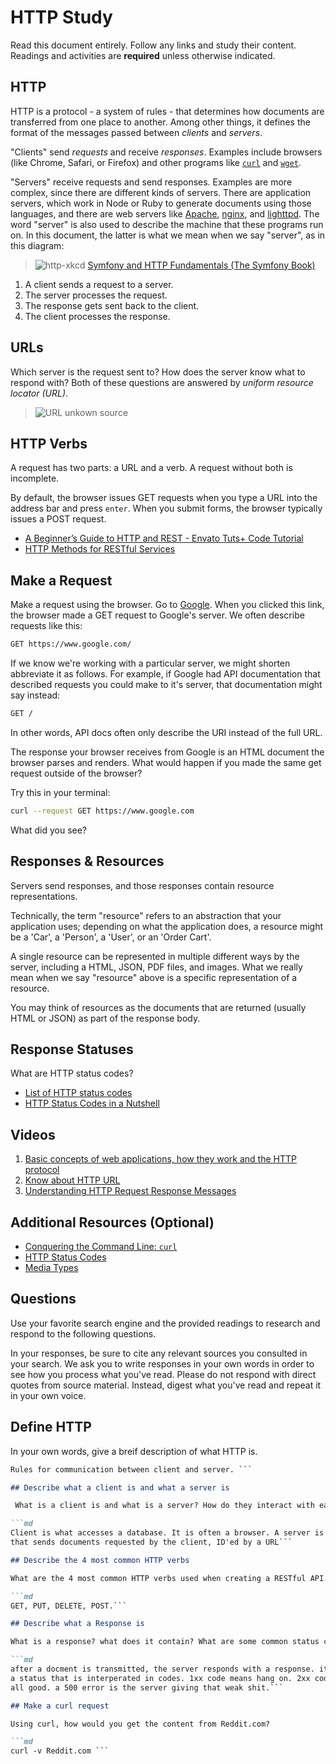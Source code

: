 # HTTP Study

Read this document entirely. Follow any links and study their content. Readings
and activities are **required** unless otherwise indicated.

## HTTP

HTTP is a protocol - a system of rules - that determines how documents are
transferred from one place to another. Among other things, it defines the format
of the messages passed between *clients* and *servers*.

"Clients" send *requests* and receive *responses*. Examples include browsers
(like Chrome, Safari, or Firefox) and other programs like
[`curl`](http://curl.haxx.se/docs/) and
[`wget`](http://www.gnu.org/software/wget/manual/wget.html).

"Servers" receive requests and send responses. Examples are more complex, since
there are different kinds of servers. There are application servers, which work
in Node or Ruby to generate documents using those languages, and there are web
servers like [Apache](http://httpd.apache.org/), [nginx](http://nginx.com/), and
[lighttpd](https://www.lighttpd.net). The word "server" is also used to describe
the machine that these programs run on. In this document, the latter is what we
mean when we say "server", as in this diagram:

> ![http-xkcd](https://cloud.githubusercontent.com/assets/388761/12621764/0ffb527e-c4f0-11e5-87ae-d597e3835fcd.png)
> [Symfony and HTTP Fundamentals (The Symfony Book)](http://symfony.com/doc/current/book/http_fundamentals.html)

1.  A client sends a request to a server.
1.  The server processes the request.
1.  The response gets sent back to the client.
1.  The client processes the response.

## URLs

Which server is the request sent to? How does the server know what to respond
with? Both of these questions are answered by *uniform resource locator (URL)*.

> ![URL](https://cloud.githubusercontent.com/assets/388761/12622184/2c0143dc-c4f2-11e5-84af-55f723dd6639.png)
> unkown source

## HTTP Verbs

A request has two parts: a URL and a verb. A request without both is incomplete.

By default, the browser issues GET requests when you type a URL into the address
bar and press `enter`. When you submit forms, the browser typically issues a
POST request.

-   [A Beginner’s Guide to HTTP and REST - Envato Tuts+ Code Tutorial](http://code.tutsplus.com/tutorials/a-beginners-guide-to-http-and-rest--net-16340)
-   [HTTP Methods for RESTful Services](http://www.restapitutorial.com/lessons/httpmethods.html)

## Make a Request

Make a request using the browser. Go to [Google](https://www.google.com). When
you clicked this link, the browser made a GET request to Google's server. We
often describe requests like this:

```txt
GET https://www.google.com/
```

If we know we're working with a particular server, we might shorten abbreviate
it as follows. For example, if Google had API documentation that described
requests you could make to it's server, that documentation might say instead:

```txt
GET /
```

In other words, API docs often only describe the URI instead of the full URL.

The response your browser receives from Google is an HTML document the browser
parses and renders. What would happen if you made the same get request outside
of the browser?

Try this in your terminal:

```sh
curl --request GET https://www.google.com
```

What did you see?

## Responses & Resources

Servers send responses, and those responses contain resource representations.

Technically, the term "resource" refers to an abstraction that your application
uses; depending on what the application does, a resource might be a 'Car', a
'Person', a 'User', or an 'Order Cart'.

A single resource can be represented in multiple different ways by the server,
including a HTML, JSON, PDF files, and images. What we really mean when we say
"resource" above is a specific representation of a resource.

You may think of resources as the documents that are returned (usually HTML or
JSON) as part of the response body.

## Response Statuses

What are HTTP status codes?

-   [List of HTTP status codes](https://en.wikipedia.org/wiki/List_of_HTTP_status_codes)
-   [HTTP Status Codes in a Nutshell](https://twitter.com/stevelosh/status/372740571749572610)

## Videos

1.  [Basic concepts of web applications, how they work and the HTTP protocol](https://www.youtube.com/watch?v=RsQ1tFLwldY)
1.  [Know about HTTP URL](https://www.youtube.com/watch?v=ADQ_rhefgEk)
1.  [Understanding HTTP Request Response Messages](https://www.youtube.com/watch?v=sxiRFwQ1RJ4)

## Additional Resources (Optional)

-   [Conquering the Command Line: `curl`](http://conqueringthecommandline.com/book/curl)
-   [HTTP Status Codes](http://en.wikipedia.org/wiki/List_of_HTTP_status_codes)
-   [Media Types](http://en.wikipedia.org/wiki/Internet_media_type)

## Questions

Use your favorite search engine and the provided readings to research and respond to the following questions.

In your responses, be sure to cite any relevant sources you consulted in your search. We ask you to write responses in your own words in order to see how you process what you've read. Please do not respond with direct quotes from source material. Instead, digest what you've read and repeat it in your own voice.

## Define HTTP

In your own words, give a breif description of what HTTP is.

```md
Rules for communication between client and server. ```

## Describe what a client is and what a server is

 What is a client is and what is a server? How do they interact with each other?

```md
Client is what accesses a database. It is often a browser. A server is a database
that sends documents requested by the client, ID'ed by a URL```

## Describe the 4 most common HTTP verbs

What are the 4 most common HTTP verbs used when creating a RESTful API. How would you use each?

```md
GET, PUT, DELETE, POST.```

## Describe what a Response is

What is a response? what does it contain? What are some common status codes in a response and what do they mean?

```md
after a docment is transmitted, the server responds with a response. it contains
a status that is interperated in codes. 1xx code means hang on. 2xx code means
all good. a 500 error is the server giving that weak shit.```

## Make a curl request

Using curl, how would you get the content from Reddit.com?

```md
curl -v Reddit.com ```
